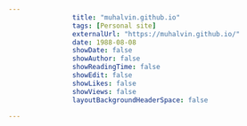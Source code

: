 ---
                title: "muhalvin.github.io"
                tags: [Personal site]
                externalUrl: "https://muhalvin.github.io/"
                date: 1988-08-08
                showDate: false
                showAuthor: false
                showReadingTime: false
                showEdit: false
                showLikes: false
                showViews: false
                layoutBackgroundHeaderSpace: false
                ---
